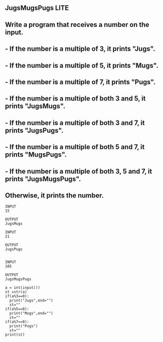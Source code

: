 ## JugsMugsPugs LITE
##  Write a program that receives a number on the input.
##   - If the number is a multiple of 3, it prints "Jugs". 
##   - If the number is a multiple of 5, it prints "Mugs".
##   - If the number is a multiple of 7, it prints "Pugs".

##   - If the number is a multiple of both 3 and 5, it prints "JugsMugs".
##   - If the number is a multiple of both 3 and 7, it prints "JugsPugs".
##   - If the number is a multiple of both 5 and 7, it prints "MugsPugs".
##   - If the number is a multiple of both 3, 5 and 7, it prints "JugsMugsPugs".
## Otherwise, it prints the number.

```
INPUT 
15

OUTPUT
JugsMugs

INPUT 
21

OUTPUT
JugsPugs


INPUT 
105

OUTPUT 
JugsMugsPugs

```
```
a = int(input())
st =str(a)
if(a%3==0):
  print("Jugs",end="")
  st=""
if(a%5==0): 
  print("Mugs",end="")
  st=""
if(a%7==0):
  print("Pugs")
  st=""
print(st)
```
